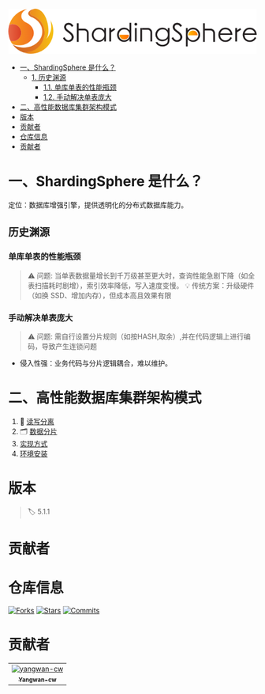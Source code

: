 ![ShardingSphere Logo](assets/logo_v3.png)

<!-- TOC -->

- [一、ShardingSphere 是什么？](#%E4%B8%80shardingsphere-%E6%98%AF%E4%BB%80%E4%B9%88)
    - [1. 历史渊源](#1-%E5%8E%86%E5%8F%B2%E6%B8%8A%E6%BA%90)
        - [1.1. 单库单表的性能瓶颈](#11-%E5%8D%95%E5%BA%93%E5%8D%95%E8%A1%A8%E7%9A%84%E6%80%A7%E8%83%BD%E7%93%B6%E9%A2%88)
        - [1.2. 手动解决单表庞大](#12-%E6%89%8B%E5%8A%A8%E8%A7%A3%E5%86%B3%E5%8D%95%E8%A1%A8%E5%BA%9E%E5%A4%A7)
- [二、高性能数据库集群架构模式](#%E4%BA%8C%E9%AB%98%E6%80%A7%E8%83%BD%E6%95%B0%E6%8D%AE%E5%BA%93%E9%9B%86%E7%BE%A4%E6%9E%B6%E6%9E%84%E6%A8%A1%E5%BC%8F)
- [版本](#%E7%89%88%E6%9C%AC)
- [贡献者](#%E8%B4%A1%E7%8C%AE%E8%80%85)
- [仓库信息](#%E4%BB%93%E5%BA%93%E4%BF%A1%E6%81%AF)
- [贡献者](#%E8%B4%A1%E7%8C%AE%E8%80%85)

<!-- /TOC -->


# 一、ShardingSphere 是什么？
定位：数据库增强引擎，提供透明化的分布式数据库能力。

## 历史渊源

### 单库单表的性能瓶颈
> ⚠️ 问题: 当单表数据量增长到千万级甚至更大时，查询性能急剧下降（如全表扫描耗时剧增），索引效率降低，写入速度变慢。
💡 传统方案：升级硬件（如换 SSD、增加内存），但成本高且效果有限

### 手动解决单表庞大
> ⚠️ 问题: 需自行设置分片规则（如按HASH,取余）,并在代码逻辑上进行编码，导致产生连锁问题
- ​​侵入性强​​：业务代码与分片逻辑耦合，难以维护。

# 二、高性能数据库集群架构模式

1. 🔄 [读写分离](2.读写分离.md)
2. 🗂️ [数据分片](3.数据分片.md)
3. [实现方式](4.实现方式.md)
4. [环境安装](5.docker环境安装.md)
   





# 版本
> 🏷️ 5.1.1

# 贡献者

# 仓库信息
[![Forks](https://img.shields.io/github/forks/yangwan-cw/ShardingSphere5)](https://github.com/yangwan-cw/ShardingSphere5/network/members)
[![Stars](https://img.shields.io/github/stars/yangwan-cw/ShardingSphere5)](https://github.com/yangwan-cw/ShardingSphere5/stargazers)
[![Commits](https://img.shields.io/github/commit-activity/t/yangwan-cw/ShardingSphere5)](https://img.shields.io/github/commit-activity/t/yangwan-cw/ShardingSphere5)


# 贡献者
<!-- readme: collaborators,contributors -start -->
<table>
<tr>
    <td align="center">
        <a href="https://github.com/yangwan-cw">
            <img src="https://avatars.githubusercontent.com/u/50450947?v=4" width="100;" alt="yangwan-cw"/>
            <br />
            <sub><b>Yangwan-cw</b></sub>
        </a>
    </td></tr>
</table>
<!-- readme: collaborators,contributors -end -->